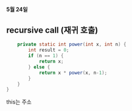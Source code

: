 #### 5월 24일

##  recursive call (재귀 호출)

~~~ java
	private static int power(int x, int n) {
		int result = 0;	
		if (n == 1) {
			return x;
		} else {
			return x * power(x, n-1);
		}
	}
}
~~~

this는 주소